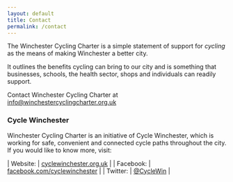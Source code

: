 ```yaml
---
layout: default
title: Contact
permalink: /contact
---
```


The Winchester Cycling Charter is a simple statement of support for *cycling* 
as the means of making Winchester a better city.

It outlines the benefits cycling can bring to our city and is something that 
businesses, schools, the health sector, shops and individuals can readily 
support.

Contact Winchester Cycling Charter at 
[info@winchestercyclingcharter.org.uk](mailto:info@winchestercyclingcharter.org.uk)

### Cycle Winchester

Winchester Cycling Charter is an initiative of Cycle Winchester, which is working for safe, convenient and 
connected cycle paths throughout the city. If you would like to know more, visit:

| Website: | [cyclewinchester.org.uk](https://cyclewinchester.org.uk/) |
| Facebook: | [facebook.com/cyclewinchester](https://https://www.facebook.com/cyclewinchester) |
| Twitter: | [@CycleWin](https://twitter.com/cyclewin) |